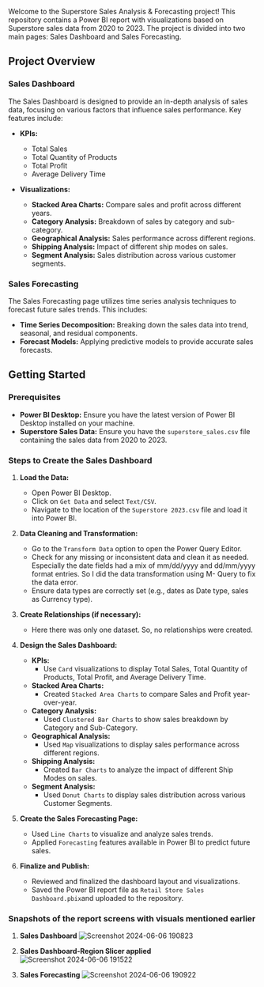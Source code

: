 Welcome to the Superstore Sales Analysis & Forecasting project! This repository contains a Power BI report with visualizations based on Superstore sales data from 2020 to 2023. The project is divided into two main pages: Sales Dashboard and Sales Forecasting.

## Project Overview

### Sales Dashboard

The Sales Dashboard is designed to provide an in-depth analysis of sales data, focusing on various factors that influence sales performance. Key features include:

- **KPIs:** 
  - Total Sales
  - Total Quantity of Products
  - Total Profit
  - Average Delivery Time

- **Visualizations:**
  - **Stacked Area Charts:** Compare sales and profit across different years.
  - **Category Analysis:** Breakdown of sales by category and sub-category.
  - **Geographical Analysis:** Sales performance across different regions.
  - **Shipping Analysis:** Impact of different ship modes on sales.
  - **Segment Analysis:** Sales distribution across various customer segments.

### Sales Forecasting

The Sales Forecasting page utilizes time series analysis techniques to forecast future sales trends. This includes:

- **Time Series Decomposition:** Breaking down the sales data into trend, seasonal, and residual components.
- **Forecast Models:** Applying predictive models to provide accurate sales forecasts.

## Getting Started

### Prerequisites

- **Power BI Desktop:** Ensure you have the latest version of Power BI Desktop installed on your machine.
- **Superstore Sales Data:** Ensure you have the `superstore_sales.csv` file containing the sales data from 2020 to 2023.
  
### Steps to Create the Sales Dashboard
1. **Load the Data:**
   - Open Power BI Desktop.
   - Click on `Get Data` and select `Text/CSV`.
   - Navigate to the location of the `Superstore 2023.csv` file and load it into Power BI.

2. **Data Cleaning and Transformation:**
   - Go to the `Transform Data` option to open the Power Query Editor.
   - Check for any missing or inconsistent data and clean it as needed. Especially the date fields had a mix of mm/dd/yyyy and dd/mm/yyyy format entries. So I did the data transformation using M- Query to fix the data error.
   - Ensure data types are correctly set (e.g., dates as Date type, sales as Currency type).

3. **Create Relationships (if necessary):**
   - Here there was only one dataset. So, no relationships were created.

4. **Design the Sales Dashboard:**
   - **KPIs:** 
     - Use `Card` visualizations to display Total Sales, Total Quantity of Products, Total Profit, and Average Delivery Time.
   - **Stacked Area Charts:**
     - Created `Stacked Area Charts` to compare Sales and Profit year-over-year.
   - **Category Analysis:**
     - Used `Clustered Bar Charts` to show sales breakdown by Category and Sub-Category.
   - **Geographical Analysis:**
     - Used `Map` visualizations to display sales performance across different regions.
   - **Shipping Analysis:**
     - Created `Bar Charts` to analyze the impact of different Ship Modes on sales.
   - **Segment Analysis:**
     - Used `Donut Charts` to display sales distribution across various Customer Segments.

5. **Create the Sales Forecasting Page:**
   - Used `Line Charts` to visualize and analyze sales trends.
   - Applied `Forecasting` features available in Power BI to predict future sales.

6. **Finalize and Publish:**
   - Reviewed and finalized the dashboard layout and visualizations.
   - Saved the Power BI report file as `Retail Store Sales Dashboard.pbix`and uploaded to the repository.

### Snapshots of the report screens with visuals mentioned earlier
1. **Sales Dashboard**
   ![Screenshot 2024-06-06 190823](https://github.com/SteffyJacob/PowerBIDashboard-1/assets/69688793/f1385461-0cff-43ae-a1d8-b45db22c8931)
   
3. **Sales Dashboard-Region Slicer applied**
   ![Screenshot 2024-06-06 191522](https://github.com/SteffyJacob/PowerBIDashboard-1/assets/69688793/96bfdf61-2d72-4280-8487-1b4dc2d53f92)
   
5. **Sales Forecasting**
   ![Screenshot 2024-06-06 190922](https://github.com/SteffyJacob/PowerBIDashboard-1/assets/69688793/ebc8ba41-39d2-4df4-b222-4e389f931087)

